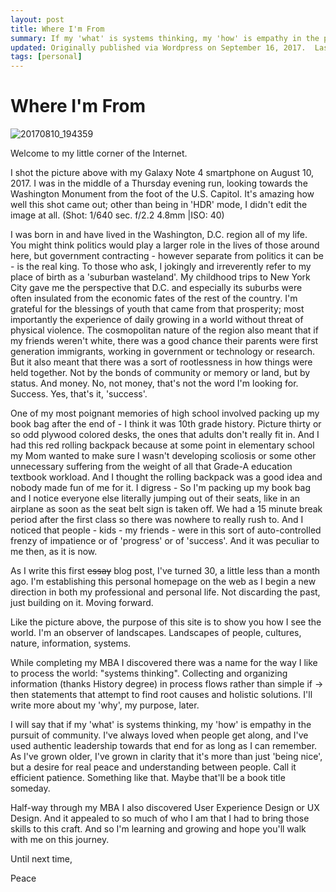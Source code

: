 ```yaml
---
layout: post
title: Where I'm From
summary: If my 'what' is systems thinking, my 'how' is empathy in the pursuit of community.
updated: Originally published via Wordpress on September 16, 2017.  Last edit September 16, 2017.
tags: [personal]
---
```


# Where I'm From

![20170810_194359](2017-09-16-where-im-from.assets/20170810_194359.jpg)

Welcome to my little corner of the Internet.

I shot the picture above with my Galaxy Note 4 smartphone on August 10, 2017.  I was in the middle of a Thursday evening run, looking towards the Washington Monument from the foot of the U.S. Capitol.  It's amazing how well this shot came out; other than being in 'HDR' mode, I didn't edit the image at all.  (Shot: 1/640 sec. f/2.2 4.8mm |ISO: 40)

I was born in and have lived in the Washington, D.C. region all of my life.  You might think politics would play a larger role in the lives of those around here, but government contracting - however separate from politics it can be - is the real king.  To those who ask, I jokingly and irreverently refer to my place of birth as a 'suburban wasteland'.  My childhood trips to New York City gave me the perspective that D.C. and especially its suburbs were often insulated from the economic fates of the rest of the country.  I'm grateful for the blessings of youth that came from that prosperity; most importantly the experience of daily growing in a world without threat of physical violence.  The cosmopolitan nature of the region also meant that if my friends weren't white, there was a good chance their parents were first generation immigrants, working in government or technology or research.  But it also meant that there was a sort of rootlessness in how things were held together.  Not by the bonds of community or memory or land, but by status.  And money.  No, not money, that's not the word I'm looking for.  Success.  Yes, that's it, 'success'.

One of my most poignant memories of high school involved packing up my book bag after the end of - I think it was 10th grade history.  Picture thirty or so odd plywood colored desks, the ones that adults don't really fit in.  And I had this red rolling backpack because at some point in elementary school my Mom wanted to make sure I wasn't developing scoliosis or some other unnecessary suffering from the weight of all that Grade-A education textbook workload.  And I thought the rolling backpack was a good idea and nobody made fun of me for it.  I digress - So I'm packing up my book bag and I notice everyone else literally jumping out of their seats, like in an airplane as soon as the seat belt sign is taken off.  We had a 15 minute break period after the first class so there was nowhere to really rush to.  And I noticed that people - kids - my friends - were in this sort of auto-controlled frenzy of impatience or of 'progress' or of 'success'.  And it was peculiar to me then, as it is now.

As I write this first ~~essay~~ blog post, I've turned 30, a little less than a month ago.  I'm establishing this personal homepage on the web as I begin a new direction in both my professional and personal life.  Not discarding the past, just building on it.  Moving forward.

Like the picture above, the purpose of this site is to show you how I see the world.  I'm an observer of landscapes.  Landscapes of people, cultures, nature, information, systems.

While completing my MBA I discovered there was a name for the way I like to process the world: "systems thinking".  Collecting and organizing information (thanks History degree) in process flows rather than simple if -> then statements that attempt to find root causes and holistic solutions.  I'll write more about my 'why', my purpose, later.

I will say that if my 'what' is systems thinking, my 'how' is empathy in the pursuit of community.  I've always loved when people get along, and I've used authentic leadership towards that end for as long as I can remember.  As I've grown older, I've grown in clarity that it's more than just 'being nice', but a desire for real peace and understanding between people.  Call it efficient patience.  Something like that.  Maybe that'll be a book title someday.

Half-way through my MBA I also discovered User Experience Design or UX Design.  And it appealed to so much of who I am that I had to bring those skills to this craft.  And so I'm learning and growing and hope you'll walk with me on this journey.

Until next time,

Peace
